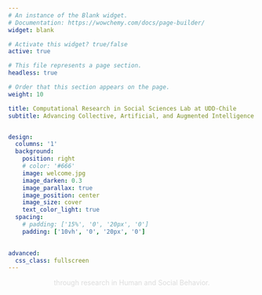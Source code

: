```yaml
---
# An instance of the Blank widget.
# Documentation: https://wowchemy.com/docs/page-builder/
widget: blank

# Activate this widget? true/false
active: true

# This file represents a page section.
headless: true

# Order that this section appears on the page.
weight: 10

title: Computational Research in Social Sciences Lab at UDD-Chile
subtitle: Advancing Collective, Artificial, and Augmented Intelligence


design:
  columns: '1'
  background:
    position: right
    # color: '#666'
    image: welcome.jpg
    image_darken: 0.3
    image_parallax: true
    image_position: center
    image_size: cover
    text_color_light: true
  spacing:
    # padding: ['15%', '0', '20px', '0']
    padding: ['10vh', '0', '20px', '0']
    

advanced:
  css_class: fullscreen
---
```

<style>
html {
    font-size: calc(15px + 0.390625vw);
}
</style>

<p style="text-align: center; color:#DCDCDC"> through research in Human and Social Behavior. </p>